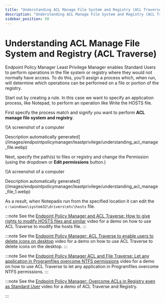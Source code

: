 ```yaml
---
title: "Understanding ACL Manage File System and Registry (ACL Traverse)"
description: "Understanding ACL Manage File System and Registry (ACL Traverse)"
sidebar_position: 50
---
```


# Understanding ACL Manage File System and Registry (ACL Traverse)

Endpoint Policy Manager Least Privilege Manager enables Standard Users to perform operations in the
file system or registry where they would not normally have access. To do this, you’ll assign a
process which, when run, will determine which operations can be performed on a file or portion of
the registry.

Start out by creating a rule. In this case we want to specify an application process, like Notepad,
to perform an operation like Write the HOSTS file.

First specify the process match and signify you want to perform **ACL manage file system and
registry**.

![A screenshot of a computer

Description automatically
generated](/images/endpointpolicymanager/leastprivilege/understanding_acl_manage_file.webp)

Next, specify the path(s) to files or registry and change the Permission (using the dropdown or
**Edit permissions** button.)

![A screenshot of a computer

Description automatically
generated](/images/endpointpolicymanager/leastprivilege/understanding_acl_manage_file_1.webp)

As a result, when Notepadis run from the specified location it can edit the
`c:\windows\system32\drivers\etc\hosts` file.

:::note
See the
[Endpoint Policy Manager and ACL Traverse: How to give rights to modify HOSTS files and similar](/docs/endpointpolicymanager/components/endpointprivilegemanager/videolearningcenter/acltraverse/modifyhosts.md)
video for a demo on how to use ACL Traverse to modify the hosts file.
:::


:::note
See the
[Endpoint Policy Manager: ACL Traverse to enable users to delete icons on desktop](/docs/endpointpolicymanager/components/endpointprivilegemanager/videolearningcenter/acltraverse/deleteicons.md)
video for a demo on how to use ACL Traverse to delete icons on the desktop.
:::


:::note
See the
[Endpoint Policy Manager ACL and File Traverse: Let any application in Programfiles overcome NTFS permissions](/docs/endpointpolicymanager/components/endpointprivilegemanager/videolearningcenter/acltraverse/ntfspermissions.md)
video for a demo on how to use ACL Traverse to let any application in Programfiles overcome NTFS
permissions.
:::


:::note
See the
[Endpoint Policy Manager: Overcome ACLs in Registry even as Standard User](/docs/endpointpolicymanager/components/endpointprivilegemanager/videolearningcenter/acltraverse/registry.md)
video for a demo of ACL Traverse and Registry.

:::
